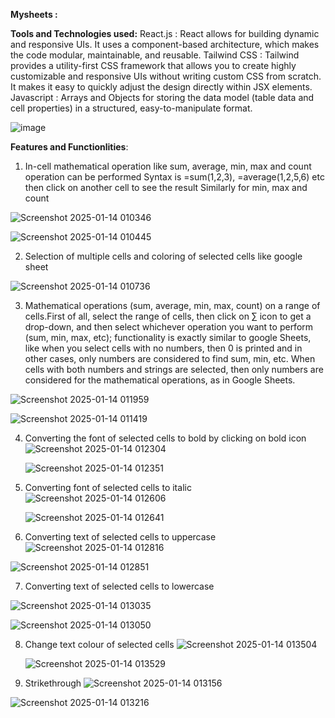 **Mysheets :**

**Tools and Technologies used:**
React.js : React allows for building dynamic and responsive UIs. It uses a component-based architecture, which makes the code modular, maintainable, and reusable.
Tailwind CSS : Tailwind provides a utility-first CSS framework that allows you to create highly customizable and responsive UIs without writing custom CSS from scratch. It makes it easy to quickly adjust the design directly within JSX elements.
Javascript : Arrays and Objects for storing the data model (table data and cell properties) in a structured, easy-to-manipulate format.

![image](https://github.com/user-attachments/assets/5923435c-da9f-422a-818d-4d92fa072219)

**Features and Functionlities**:
1) In-cell mathematical operation like sum, average, min, max and count operation can be performed
Syntax is =sum(1,2,3), =average(1,2,5,6) etc then click on another cell to see the result
Similarly for min, max and count

![Screenshot 2025-01-14 010346](https://github.com/user-attachments/assets/d483b999-4d30-468d-a4e4-5f5d2ffbf711)

![Screenshot 2025-01-14 010445](https://github.com/user-attachments/assets/9cbc9f49-85b1-468e-b675-d3f2a1b50433)

2) Selection of multiple cells and coloring of selected cells like google sheet

![Screenshot 2025-01-14 010736](https://github.com/user-attachments/assets/db6c4af8-9d8e-4d2d-b56d-d5e6d01ea0a3)

3) Mathematical operations (sum, average, min, max, count) on a range of cells.First of all, select the range of cells, then click on ∑ icon to get a drop-down, and then select whichever operation you want to perform (sum, min, max, etc); functionality is exactly similar to google Sheets, like when you select cells with no numbers, then 0 is printed and in other cases, only numbers are considered to find sum, min, etc.
When cells with both numbers and strings are selected, then only numbers are considered for the mathematical operations, as in Google Sheets.

![Screenshot 2025-01-14 011959](https://github.com/user-attachments/assets/a7649f31-84dd-4b33-8175-383a2c199c67)

![Screenshot 2025-01-14 011419](https://github.com/user-attachments/assets/b04deabf-360b-4cf6-b67e-83b536496769)

4) Converting the font of selected cells to bold by clicking on bold icon
   ![Screenshot 2025-01-14 012304](https://github.com/user-attachments/assets/31f938e9-a23f-42b5-bbaf-1fdd31d2e0eb)
   
    ![Screenshot 2025-01-14 012351](https://github.com/user-attachments/assets/9179fabd-7b2c-498f-8597-2bd74f26ffeb)

5) Converting font of selected cells to italic
    ![Screenshot 2025-01-14 012606](https://github.com/user-attachments/assets/0809073e-c072-4a1a-b427-26ba007992d5)
   
    ![Screenshot 2025-01-14 012641](https://github.com/user-attachments/assets/2f7e0fed-2f17-4fac-a175-4828291d3da3)

6) Converting text of selected cells to uppercase
   ![Screenshot 2025-01-14 012816](https://github.com/user-attachments/assets/cedb5b1b-bd9a-48f7-8805-6deab96c0c8e)
    
  ![Screenshot 2025-01-14 012851](https://github.com/user-attachments/assets/2da8c26f-9ebb-4d9a-a597-c7bb5dc3dcf9)

7) Converting text of selected cells to lowercase
    
  ![Screenshot 2025-01-14 013035](https://github.com/user-attachments/assets/1c70723b-f341-4a11-ab32-f698f9fa04f3)
  
  ![Screenshot 2025-01-14 013050](https://github.com/user-attachments/assets/82179f77-a72c-4083-afb7-d49b48d37f28)

8) Change text colour of selected cells
   ![Screenshot 2025-01-14 013504](https://github.com/user-attachments/assets/ed25099d-66bf-444b-ae55-561330385c9e)

   ![Screenshot 2025-01-14 013529](https://github.com/user-attachments/assets/b9c24e9a-d3b9-445e-b3f9-30307bd50964)

9) Strikethrough
  ![Screenshot 2025-01-14 013156](https://github.com/user-attachments/assets/664cfc26-aec1-452b-b274-2bd573601341)

  ![Screenshot 2025-01-14 013216](https://github.com/user-attachments/assets/4ecca12c-ebbc-4d56-bf76-7709ba51fcee)



  


   
  



